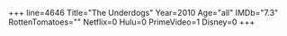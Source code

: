 +++
line=4646
Title="The Underdogs"
Year=2010
Age="all"
IMDb="7.3"
RottenTomatoes=""
Netflix=0
Hulu=0
PrimeVideo=1
Disney=0
+++

